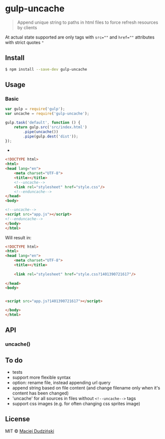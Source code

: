 # gulp-uncache

> Append unique string to paths in html files to force refresh resources by clients

At actual state supported are only tags with `src=""` and `href=""` attributes with strict quotes `"`

## Install

```bash
$ npm install --save-dev gulp-uncache
```

## Usage

### Basic
```javascript
var gulp = require('gulp');
var uncache = require('gulp-uncache');

gulp.task('default', function () {
	return gulp.src('src/index.html')
		.pipe(uncache())
		.pipe(gulp.dest('dist'));
});
```
+
```html
<!DOCTYPE html>
<html>
<head lang="en">
    <meta charset="UTF-8">
    <title></title>
    <!--uncache-->
    <link rel="stylesheet" href="style.css"/>
    <!--enduncache-->
</head>
<body>

<!--uncache-->
<script src="app.js"></script>
<!--enduncache-->
</body>
</html>
```
Will result in:
```html
<!DOCTYPE html>
<html>
<head lang="en">
    <meta charset="UTF-8">
    <title></title>
    
    <link rel="stylesheet" href="style.css?1401390721617"/>
    
</head>
<body>


<script src="app.js?1401390721617"></script>

</body>
</html>
```

## API

### uncache()

## To do
* tests
* support more flexible syntax 
* option: rename file, instead appending url query
* append string based on file content (and change filename only when it's content has been changed)
* 'uncache' for all sources in files without `<!--uncache-->` tags
* support css images (e.g. for often changing css sprites image)


## License

MIT © [Maciej Dudziński](https://github.com/elmccd)
